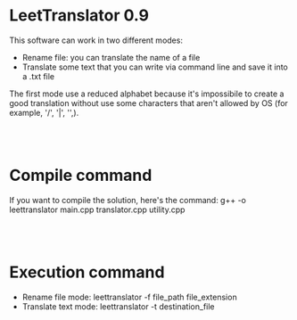 <h1>LeetTranslator 0.9</h1>

This software can work in two different modes: 
<ul>
	<li>Rename file: you can translate the name of a file</li>
	<li>Translate some text that you can write via command line and save it into a .txt file</li>
</ul>

The first mode use a reduced alphabet because it's impossibile to create a good translation without use some characters that aren't allowed by OS (for example, '/', '|', '\',).

<br/><br/>

<h1>Compile command</h1>

If you want to compile the solution, here's the command:
	g++ -o leettranslator main.cpp translator.cpp utility.cpp
	
<br/><br/>

<h1>Execution command</h1>
<ul>
	<li>Rename file mode: leettranslator -f file_path file_extension</li>
	<li>Translate text mode: leettranslator -t destination_file</li>
</ul>